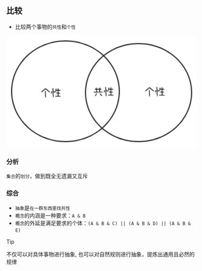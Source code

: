 ## 比较

- 比较两个事物的`共性`和`个性`

<img src="../images/compare.png" width="900">

### 分析

`集合`的`划分`，做到既全无遗漏又互斥

### 综合

- `抽象`是`在一群东西里找共性`
- `概念`的内涵是一种要求：`A & B`
- `概念`的外延是满足要求的个体：`(A & B & C) || (A & B & D) || (A & B & E)`

> [!TIP]
> 不仅可以对具体事物进行抽象, 也可以对自然规则进行抽象，提炼出通用且必然的规律
